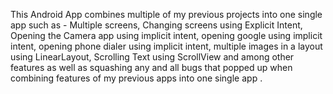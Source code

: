 This Android App combines multiple of my previous projects into one single app such as - Multiple screens, Changing screens using Explicit Intent, 
Opening the Camera app using implicit intent, opening google using implicit intent, opening phone dialer using implicit intent, multiple images in a layout using 
LinearLayout, Scrolling Text using ScrollView and among other features as well as squashing any and all bugs that popped up when combining features of my previous apps
into one single app .
